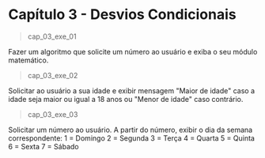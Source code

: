 <h1>Capítulo 3 - Desvios Condicionais</h1>

>cap_03_exe_01

Fazer um algoritmo que solicite um número ao usuário e exiba o seu módulo matemático.

>cap_03_exe_02

Solicitar ao usuário a sua idade e exibir mensagem "Maior de idade" caso a idade seja maior ou igual a 18 anos ou "Menor de idade" caso contrário.

>cap_03_exe_03

Solicitar um número ao usuário. A partir do número, exibir o dia da semana correspondente:
1 = Domingo
2 = Segunda
3 = Terça
4 = Quarta
5 = Quinta
6 = Sexta
7 = Sábado